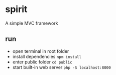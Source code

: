 # spirit

A simple MVC framework

## run

- open terminal in root folder
- install dependencies `npm install`
- enter public folder `cd public`
- start built-in web server `php -S localhost:8000`
